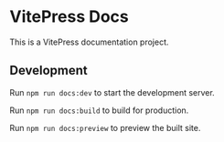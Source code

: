 # VitePress Docs

This is a VitePress documentation project.

## Development

Run `npm run docs:dev` to start the development server.

Run `npm run docs:build` to build for production.

Run `npm run docs:preview` to preview the built site.
